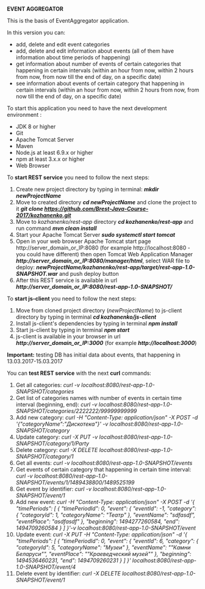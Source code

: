 **EVENT AGGREGATOR**

This is the basis of EventAggregator application.

In this version you can:
 - add, delete and edit event categories
 - add, delete and edit information about events (all of them have information about time periods of happening)
 - get information about number of events of certain categories that happening in certain intervals (within an hour from now, within 2 hours from now, from now till the end of day, on a specific date)
 - see information about events of certain category that happening in certain intervals (within an hour from now, within 2 hours from now, from now till the end of day, on a specific date)
 
 To start this application you need to have the next development environment : 
 - JDK 8 or higher
 - Git
 - Apache Tomcat Server
 - Maven
 - Node.js at least 6.9.x or higher
 - npm at least 3.x.x or higher
 - Web Browser
 
 To **start REST service** you need to follow the next steps:
 1. Create new project directory by typing in terminal: **_mkdir newProjectName_**
 2. Move to created directory _**cd newProjectName**_ and clone the project to it _**git clone https://github.com/Brest-Java-Course-2017/kozhanenko.git**_
 3. Move to _kozhanenko/rest-app_ directory _**cd kozhanenko/rest-app**_ and run command **_mvn clean install_**
 4. Start your Apache Tomcat Server **_sudo systemctl start tomcat_**
 5. Open in your web browser Apache Tomcat start page http://server_domain_or_IP:8080 (for example http://localhost:8080 - you could have different) then open Tomcat Web Application Manager **_http://server_domain_or_IP:8080/manager/html_**, select WAR file to deploy: **_newProjectName/kozhanenko/rest-app/target/rest-app-1.0-SNAPSHOT.war_** and push deploy button
 6. After this REST service is available in url **_http://server_domain_or_IP:8080/rest-app-1.0-SNAPSHOT/_**
  
 To **start js-client** you need to follow the next steps:
 1. Move from cloned project directory (_newProjectName_) to js-client directory by typing in terminal **_cd kozhanenko/js-client_**
 2. Install js-client's dependencies by typing in terminal **_npm install_**
 3. Start js-client by typing in terminal **_npm start_**
 4. js-client is available in your browser in url **_http://server_domain_or_IP:3000_** (for example **_http://localhost:3000_**)
 
 **Important:** testing DB has initial data about events, that happening in 13.03.2017-15.03.2017
 
 You can **test REST service** with the next **curl** commands:
 1. Get all categories: _curl -v localhost:8080/rest-app-1.0-SNAPSHOT/categories_
 2. Get list of categories names with number of events in certain time interval (beginning, end): _curl -v localhost:8080/rest-app-1.0-SNAPSHOT/categories/2222222/99999999999_ 
 3. Add new category: _curl -H "Content-Type: application/json" -X POST -d '{"categoryName":"Дискотека"}' -v localhost:8080/rest-app-1.0-SNAPSHOT/category_
 4. Update category: _curl -X PUT -v localhost:8080/rest-app-1.0-SNAPSHOT/category/1/Party_
 5. Delete category: _curl -X DELETE localhost:8080/rest-app-1.0-SNAPSHOT/category/1_
 6. Get all events: _curl -v localhost:8080/rest-app-1.0-SNAPSHOT/events_
 7. Get events of certain category that happening in certain time interval: _curl -v localhost:8080/rest-app-1.0-SNAPSHOT/events/1/1489438800/1489525199_
 8. Get event by identifier: _curl -v localhost:8080/rest-app-1.0-SNAPSHOT/event/1_
 9. Add new event: _curl -H "Content-Type: application/json" -X POST -d '{ "timePeriods": [ { "timePeriodId": 0, "event": { "eventId": -1, "category": { "categoryId": 1, "categoryName": "Театр" }, "eventName": "sdfasdf", "eventPlace": "asdfasdf" }, "beginning": 1494277260584, "end": 1494709260584 } ] }'-v localhost:8080/rest-app-1.0-SNAPSHOT/event_
 10. Update event:  _curl -X PUT -H "Content-Type: application/json" -d '{ "timePeriods": [ { "timePeriodId": 0, "event": { "eventId": 6, "category": { "categoryId": 5, "categoryName": "Музеи" }, "eventName": "\"Камни Беларуси\"", "eventPlace": "\"Краеведческий музей\"" }, "beginning": 1494536460231, "end": 1494709260231 } ] }' localhost:8080/rest-app-1.0-SNAPSHOT/event/4_
 11. Delete event by identifier: _curl -X DELETE localhost:8080/rest-app-1.0-SNAPSHOT/event/1_
